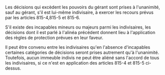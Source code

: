   
Les décisions qui excèdent les pouvoirs du gérant sont prises à l'unanimité, sauf au gérant, s'il est lui-même indivisaire, à exercer les recours prévus par les articles 815-4,815-5 et 815-6.   

  
S'il existe des incapables mineurs ou majeurs parmi les indivisaires, les décisions dont il est parlé à l'alinéa précédent donnent lieu à l'application des règles de protection prévues en leur faveur.   

  
Il peut être convenu entre les indivisaires qu'en l'absence d'incapables certaines catégories de décisions seront prises autrement qu'à l'unanimité. Toutefois, aucun immeuble indivis ne peut être aliéné sans l'accord de tous les indivisaires, si ce n'est en application des articles 815-4 et 815-5 ci-dessus.  
